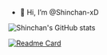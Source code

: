 - 👋 Hi, I’m @Shinchan-xD

![Shinchan's GitHub stats](https://github-readme-stats.vercel.app/api?username=Shinchan-xD&show_icons=true&theme=radical)


[![Readme Card](https://github-readme-stats.vercel.app/api/pin/?username=anuraghazra&repo=github-readme-stats)](https://github.com/anuraghazra/github-readme-stats)




<!---
Shinchan-xD/Shinchan-xD is a ✨ special ✨ repository because its `README.md` (this file) appears on your GitHub profile.
You can click the Preview link to take a look at your changes.
--->
